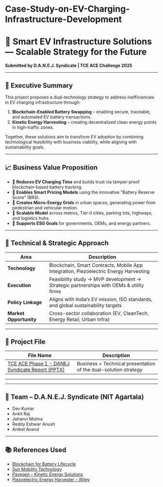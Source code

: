 # Case-Study-on-EV-Charging-Infrastructure-Development
# 🔋 Smart EV Infrastructure Solutions — Scalable Strategy for the Future

**Submitted by D.A.N.E.J. Syndicate | TCE ACE Challenge 2025**  

---

## 💼 Executive Summary

This project proposes a dual-technology strategy to address inefficiencies in EV charging infrastructure through:

1. **Blockchain-Enabled Battery Swapping** – enabling secure, traceable, and automated EV battery transactions.
2. **Kinetic Energy Harvesting** – creating decentralized clean energy points in high-traffic zones.

Together, these solutions aim to transform EV adoption by combining technological feasibility with business viability, while aligning with sustainability goals.

---

## 📈 Business Value Proposition

- 🔹 **Reduces EV Charging Time** and builds trust via tamper-proof blockchain-based battery tracking.
- 🔹 **Enables Smart Pricing Models** using the innovative "Battery Reserve Score" (BRS).
- 🔹 **Creates Micro-Energy Grids** in urban spaces, generating power from pedestrian and vehicular motion.
- 🔹 **Scalable Model** across metros, Tier-II cities, parking lots, highways, and logistics hubs.
- 🔹 **Supports ESG Goals** for governments, OEMs, and energy partners.

---

## 🔧 Technical & Strategic Approach

| Area | Description |
|------|-------------|
| **Technology** | Blockchain, Smart Contracts, Mobile App Integration, Piezoelectric Energy Harvesting |
| **Execution** | Feasibility study → MVP development → Strategic partnerships with OEMs & utility firms |
| **Policy Linkage** | Aligns with India’s EV mission, ISO standards, and global sustainability targets |
| **Market Opportunity** | Cross-sector collaboration (EV, CleanTech, Energy Retail, Urban Infra) |

---

## 📂 Project File

| File Name | Description |
|-----------|-------------|
| [TCE ACE Phase 1 - DANEJ Syndicate Report (PPTX)](https://github.com/Jahanvi06092004/Road-Accident-Analysis-2023-2024-/blob/main/TCE%20ACE%20Phase%201%20by%20DANEJ%20Syndicate.pptx) | Business + Technical presentation of the dual-solution strategy |

---


---

## 👥 Team – D.A.N.E.J. Syndicate (NIT Agartala)

- Dev Kumar  
- Ankit Raj  
- Jahanvi Mishra  
- Reddy Eshwar Anush  
- Aniket Anand

---

## 📚 References Used

- [Blockchain for Battery Lifecycle](https://www.mdpi.com/2079-8954/11/6/299)  
- [Sun Mobility Technology](https://www.sunmobility.com/technology)  
- [Pavegen – Kinetic Energy Solutions](https://www.pavegen.com/)  
- [Piezoelectric Energy Harvester – Wiley](https://onlinelibrary.wiley.com/doi/full/10.1002/sstr.202100128)



> 

